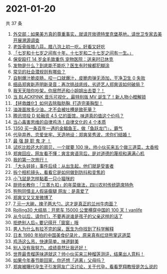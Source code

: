 # 2021-01-20

共 37 条

<!-- BEGIN -->
<!-- 最后更新时间 Wed Jan 20 2021 23:25:26 GMT+0800 (CST) -->

1. [外交部：如果美方真的尊重事实，就请开放德特里克堡基地，请世卫专家去美开展溯源调查](https://www.zhihu.com/zvideo/1334997835197685760)
2. [老饭骨版腊八蒜，腊八泡上初一吃，好看又好吃](https://www.zhihu.com/zvideo/1335279938270445569)
3. [「七岁和十七岁之间有十年，十七岁和二十七岁之间有一生。」](https://www.zhihu.com/zvideo/1334934556407517184)
4. [保安殴打 14 岁金毛致重伤
   宠物医院：送来时已休克](https://www.zhihu.com/zvideo/1334468096191840256)
5. [发物是什么？到底能不能吃？医生有时候都犯糊涂](https://www.zhihu.com/zvideo/1335210216569233408)
6. [常见的社会潜规则有哪些？](https://www.zhihu.com/zvideo/1335277484997840896)
7. [自制爆汁脆皮肠，咬一口就爆汁，皮脆肉弹无添加，干净卫生 0
   失败](https://www.zhihu.com/zvideo/1333896504214097920)
8. [细品郑爽新声明新录音：再次挑战底线，劣迹艺人郑爽该如何破局？](https://www.zhihu.com/zvideo/1335302422680178688)
9. [我天天陪你吵架，你居然还和小姐姐出去耍？！](https://www.zhihu.com/zvideo/1335241610654060544)
10. [当 BLACKPINK 音乐可视化，最特别版 MV
    诞生了！新人物小橙解锁](https://www.zhihu.com/zvideo/1335187869208326144)
11. [【拯救雌化】如何去除脂肪胸, 打造完美胸型！](https://www.zhihu.com/zvideo/1335235859868434432)
12. [油泼面放多少油，才不会被吐槽是致死量？](https://www.zhihu.com/zvideo/1335278783952752640)
13. [腾讯领投 D 轮融资 4.5
    亿的面馆，味道真的值这个价吗？](https://www.zhihu.com/zvideo/1335251354567557120)
14. [当心毒害思维的自律鸡汤！自律文化的 4 个本质](https://www.zhihu.com/zvideo/1334857413942472704)
15. [1350
    买一条百年一遇的金鲳鱼王，做「鱼跃龙门」，霸气](https://www.zhihu.com/zvideo/1334661533368614912)
16. [代孕弃养、恋爱坐牢、天造地设：郑爽吴秀波，求你们结婚！](https://www.zhihu.com/zvideo/1334940329163079680)
17. [最 强 辞 职 鬼 才 ！](https://www.zhihu.com/zvideo/1333505750769807360)
18. [试吃比脸还大的扇贝，一个就要 100
    块，帅小伙买来五个做三道菜，太香啦](https://www.zhihu.com/zvideo/1333742373037977600)
19. [郑爽回应，网友看不懂：爽言爽语背后，是对道德的蔑视和满满心机](https://www.zhihu.com/zvideo/1334934820318183424)
20. [我的第一次旅行！](https://www.zhihu.com/zvideo/1334943667346350080)
21. [「大头娃娃」事件后续：从出生起，他们就是受害者](https://www.zhihu.com/zvideo/1334942680120561664)
22. [拆个相机镜头，看看它是如何做到防抖和变焦的](https://www.zhihu.com/zvideo/1334995809113006080)
23. [小飞鼠是怎样黏着一只小猫咪的](https://www.zhihu.com/zvideo/1334624249949356032)
24. [厨师长教你：「三蒸九扣」的年菜做法，四川农村传统筵席特色](https://www.zhihu.com/zvideo/1335164424970735616)
25. [狗狗同情主人假装瘸腿 网友：是真爱了](https://www.zhihu.com/zvideo/1334864376126603264)
26. [郑爽又又又发微博了](https://www.zhihu.com/zvideo/1334955263095455744)
27. [7
    元一大碗，辣子两大勺，这才是真正的兰州牛肉面？](https://www.zhihu.com/zvideo/1334873115956797440)
28. [Rolling30 大结局：开房车 15000 公里横穿中国的 100
    天！vanlife](https://www.zhihu.com/zvideo/1333787731340324864)
29. [从今以后，请你们，不要再说谁是孩子的父亲这样的话了](https://www.zhihu.com/zvideo/1335011664539189248)
30. [拒绝别人后~ 要记得开「窗窗」哦](https://www.zhihu.com/zvideo/1333541371253493760)
31. [男人为什么有拉不完的屎，医生为你找到了科学解释](https://www.zhihu.com/zvideo/1334775634213113856)
32. [日本 1980
    年拍的中国美食纪录片，原来真有红烧熊掌这道菜](https://www.zhihu.com/zvideo/1333459574255472640)
33. [鸡汤这么吊，快速简单，味道鲜美](https://www.zhihu.com/zvideo/1334874049248526336)
34. [别人没有我努力，成绩竟然比我还好！](https://www.zhihu.com/zvideo/1334812780697108480)
35. [世界最贵榴莲味道就这？帅小伙买来三种榴莲测评，结果出人意料！](https://www.zhihu.com/zvideo/1334829727106871296)
36. [如果今年春节能回家，你还想「逃离」父母吗？](https://www.zhihu.com/zvideo/1333160561942081536)
37. [郑爽被曝代孕生子引发网友广泛讨论，关于代孕，看看罗翔教授是怎么说的](https://www.zhihu.com/zvideo/1334588426377584640)

<!-- END -->
